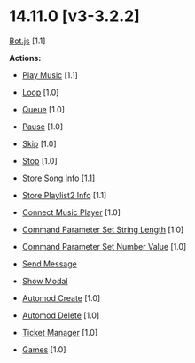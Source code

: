 # 14.11.0 [v3-3.2.2]

[Bot.js](https://github.com/Gotowka/mydbm/blob/v3/bot.js) [1.1]

**Actions:**

- [Play Music](https://github.com/Gotowka/mydbm/blob/v3/actions/play_all.js) [1.1]

- [Loop](https://github.com/Gotowka/mydbm/blob/v3/actions/loop.js) [1.0]

- [Queue](https://github.com/Gotowka/mydbm/blob/v3/actions/queue.js) [1.0]

- [Pause](https://github.com/Gotowka/mydbm/blob/v3/actions/queue.js) [1.0]

- [Skip](https://github.com/Gotowka/mydbm/blob/v3/actions/skip.js) [1.0]

- [Stop](https://github.com/Gotowka/mydbm/blob/v3/actions/stop.js) [1.0]

- [Store Song Info](https://github.com/Gotowka/mydbm/blob/v3/actions/store_song_info.js) [1.1]

- [Store Playlist2 Info](https://github.com/Gotowka/mydbm/blob/v3/actions/store_playlist_info.js) [1.1]

- [Connect Music Player](https://github.com/Gotowka/mydbm/blob/v3/actions/connect_music_player.js) [1.0]

- [Command Parameter Set String Length](https://github.com/Gotowka/mydbm/blob/v3/actions/command_param_set_length.js) [1.0]

- [Command Parameter Set Number Value](https://github.com/Gotowka/mydbm/blob/v3/actions/command_param_set_value.js) [1.0]

- [Send Message](https://github.com/Gotowka/mydbm/blob/v3/actions/send_message.js)

- [Show Modal](https://github.com/Gotowka/mydbm/blob/v3/actions/show_modal.js)

- [Automod Create](https://github.com/Gotowka/mydbm/blob/v3/actions/automod_create.js) [1.0]

- [Automod Delete](https://github.com/Gotowka/mydbm/blob/v3/actions/automod_delete.js) [1.0]

- [Ticket Manager](https://github.com/Gotowka/mydbm/blob/v3/actions/ticket_manager.js) [1.0]

- [Games](https://github.com/Gotowka/mydbm/blob/v3/actions/games.js) [1.0]